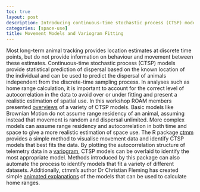 ```yaml
---
toc: true
layout: post
description: Introducing continuous-time stochastic process (CTSP) models and fitting these to variograms.
categories: [space-use]
title: Movement Models and Variogram Fitting
---
```


Most long-term animal tracking provides location estimates at discrete time points, but do not provide information on behaviour and movement between these estimates. Continuous-time stochastic process (CTSP) models provide statistical prediction of dispersal based on the known location of the individual and can be used to predict the dispersal of animals independent from the discrete-time sampling process. 
In analyses such as home range calculation, it is important to account for the correct level of autocorrelation in the data to avoid over or under fitting and present a realistic estimation of spatial use. In this workshop ROAM members presented [overviews](https://github.com/ROAM-JCU/roam-summaries/blob/main/summaries/ROAM_continuous_time_movement_models.pdf) of a variety of CTSP models. Basic models like Brownian Motion do not assume range residency of an animal, assuming instead that movement is random and dispersal unlimited. More complex models can assume range residency and autocorrelation in both time and space to give a more realistic estimation of space use.
The R package [ctmm](https://cran.r-project.org/web/packages/ctmm/index.html) provides a simple method to visualise movement data and identify CTSP models that best fits the data. By plotting the autocorrelation structure of telemetry data in a [variogram](https://cran.r-project.org/web/packages/ctmm/vignettes/variogram.html), CTSP models can be overlaid to identify the most appropriate model. Methods introduced by this package can also automate the process to identify models that fit a variety of different datasets. Additionally, ctmm’s author Dr Christian Fleming has created simple [animated explanations](https://www.youtube.com/watch?v=5S45TD4bnp8) of the models that can be used to calculate home ranges.
